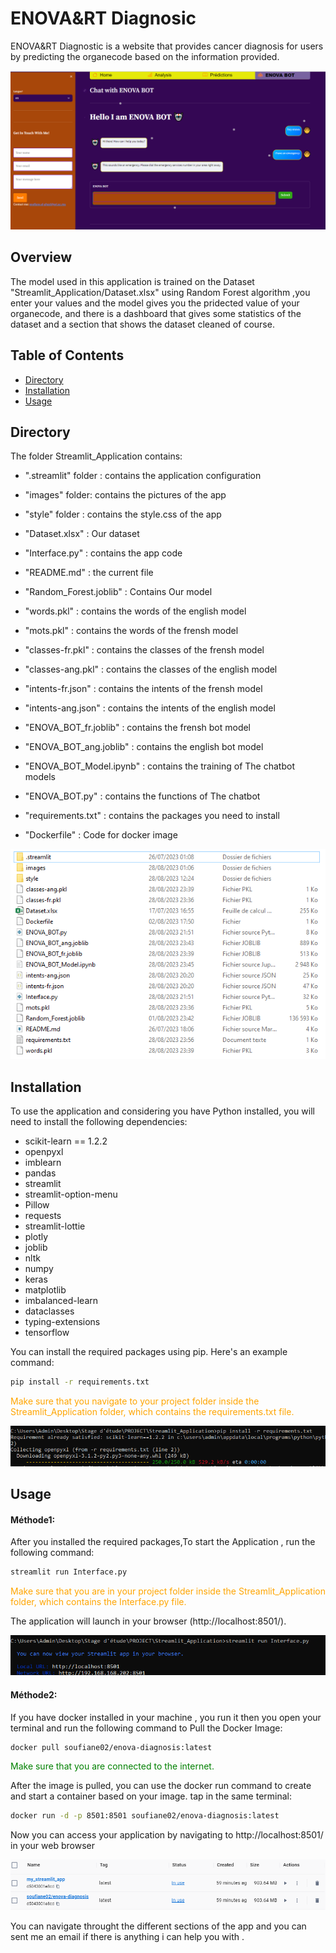 # ENOVA&RT Diagnosic

ENOVA&RT Diagnostic is a website that provides cancer diagnosis for users by predicting the organecode based on the information provided.

![Interface](images/bot.png)
## Overview
The model used in this application is trained on the Dataset "Streamlit_Application/Dataset.xlsx" using Random Forest algorithm ,you enter your values and the model gives you the pridected value of your organecode,
and there is a dashboard that gives some statistics of the dataset and a section that shows the dataset cleaned of course. 
## Table of Contents

- [Directory](#directory)
- [Installation](#installation)
- [Usage](#usage)

## Directory
The folder Streamlit_Application contains:
- ".streamlit" folder : contains the application configuration

- "images" folder: contains the pictures of the app
- "style" folder : contains the style.css of the app
- "Dataset.xlsx" : Our dataset
- "Interface.py" : contains the app code
- "README.md"  : the current file
- "Random_Forest.joblib" : Contains Our model
- "words.pkl" : contains the words of the english model
- "mots.pkl" : contains the words of the frensh model
- "classes-fr.pkl" : contains the classes of the frensh model
- "classes-ang.pkl" : contains the classes of the english model
- "intents-fr.json" : contains the intents of the frensh model
- "intents-ang.json" : contains the intents of the english model
- "ENOVA_BOT_fr.joblib" : contains the frensh bot model
- "ENOVA_BOT_ang.joblib" : contains the english bot model
- "ENOVA_BOT_Model.ipynb" : contains the training of The chatbot models 
- "ENOVA_BOT.py" : contains the functions of The chatbot  
- "requirements.txt" : contains the packages you need to install
- "Dockerfile" : Code for docker image

![directory](images/directory.png)

## Installation

To use the application and considering you have Python installed, you will need to install the following dependencies:
- scikit-learn == 1.2.2
- openpyxl
- imblearn
- pandas
- streamlit
- streamlit-option-menu
- Pillow
- requests
- streamlit-lottie
- plotly
- joblib
- nltk
- numpy
- keras
- matplotlib
- imbalanced-learn
- dataclasses
- typing-extensions
- tensorflow

You can install the required packages using pip. Here's an example command:
```bash
pip install -r requirements.txt
```
<span style="color:orange">Make sure that you navigate to your project folder inside the Streamlit_Application folder, which contains the requirements.txt file.</span>

![requir](images/install_requir.png)
## Usage

#### Méthode1:

After you installed the required packages,To start the Application , run the following command:

```bash
streamlit run Interface.py
```
<span style="color:orange">Make sure that you are in  your project folder inside the Streamlit_Application folder, which contains the Interface.py file.</span>


The application will launch in your browser (http://localhost:8501/).

![localhost](images/run_app.png)

#### Méthode2:
If you have docker installed in your machine , you run it then you open your terminal and run the following command to Pull the Docker Image:

```bash
docker pull soufiane02/enova-diagnosis:latest
```
<span style="color:green">Make sure that you are connected to the internet.</span>

After the image is pulled, you can use the docker run command to create and start a container based on your image. tap in the same terminal:

```bash
docker run -d -p 8501:8501 soufiane02/enova-diagnosis:latest
```
Now you can access your application by navigating to http://localhost:8501/ in your web browser

![docker](images/containers.png)


 You can navigate throught the different sections of the app and you can sent me an email if there is anything i can help you with .
